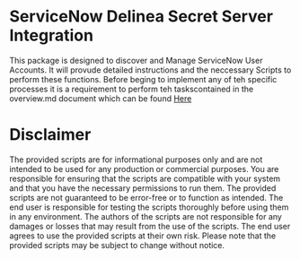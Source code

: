 # ServiceNow Delinea Secret Server Integration

This package is designed to discover and Manage ServiceNow User Accounts.  It will provude detailed instructions and the neccessary Scripts to perform these functions. Before beging to implement any of teh specific processes it is a requirement to perform teh taskscontained in the overview.md document which can be found [Here](./Overview.md)

# Disclaimer

The provided scripts are for informational purposes only and are not intended to be used for any production or commercial purposes. You are responsible for ensuring that the scripts are compatible with your system and that you have the necessary permissions to run them. The provided scripts are not guaranteed to be error-free or to function as intended. The end user is responsible for testing the scripts thoroughly before using them in any environment. The authors of the scripts are not responsible for any damages or losses that may result from the use of the scripts. The end user agrees to use the provided scripts at their own risk. Please note that the provided scripts may be subject to change without notice.
